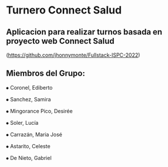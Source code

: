 # Turnero Connect Salud

## Aplicacion para realizar turnos basada en proyecto web Connect Salud
(https://github.com/jhonnymonte/Fullstack-ISPC-2022) 

## Miembros del Grupo:

⦁	Coronel, Ediberto

⦁	Sanchez, Samira

⦁	Mingorance Pico, Desirée

⦁	Soler,  Lucía

⦁	Carrazán, Maria José

⦁	Astarito, Celeste

⦁	De Nieto, Gabriel

